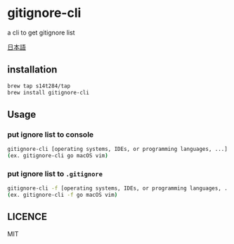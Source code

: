 # gitignore-cli

a cli to get gitignore list

[日本語](README.ja.md)

## installation

```sh
brew tap s14t284/tap
brew install gitignore-cli
```

## Usage

### put ignore list to console

  ```sh
  gitignore-cli [operating systems, IDEs, or programming languages, ...]
  (ex. gitignore-cli go macOS vim)
  ```

### put ignore list to `.gitignore`

  ```sh
  gitignore-cli -f [operating systems, IDEs, or programming languages, ...]
  (ex. gitignore-cli -f go macOS vim)
  ```

## LICENCE

MIT
